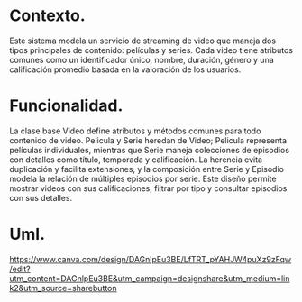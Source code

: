 # Contexto.
Este sistema modela un servicio de streaming de video que maneja dos tipos principales de contenido: películas y series. Cada video tiene atributos comunes como un identificador único, nombre, duración, género y una calificación promedio basada en la valoración de los usuarios.

# Funcionalidad.
La clase base Video define atributos y métodos comunes para todo contenido de video. Pelicula y Serie heredan de Video; Pelicula representa películas individuales, mientras que Serie maneja colecciones de episodios con detalles como título, temporada y calificación. La herencia evita duplicación y facilita extensiones, y la composición entre Serie y Episodio modela la relación de múltiples episodios por serie. Este diseño permite mostrar videos con sus calificaciones, filtrar por tipo y consultar episodios con sus detalles.

# Uml.
https://www.canva.com/design/DAGnlpEu3BE/LfTRT_pYAHJW4puXz9zFqw/edit?utm_content=DAGnlpEu3BE&utm_campaign=designshare&utm_medium=link2&utm_source=sharebutton
